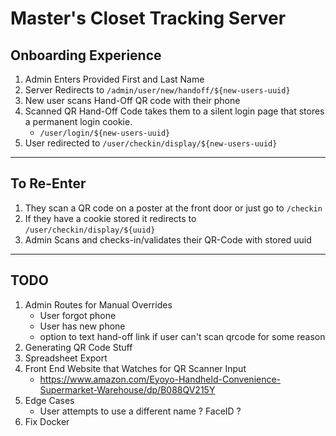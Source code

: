 # Master's Closet Tracking Server

## Onboarding Experience
1. Admin Enters Provided First and Last Name
2. Server Redirects to `/admin/user/new/handoff/${new-users-uuid}`
3. New user scans Hand-Off QR code with their phone
4. Scanned QR Hand-Off Code takes them to a silent login page that stores a permanent login cookie.
	- `/user/login/${new-users-uuid}`
5. User redirected to `/user/checkin/display/${new-users-uuid}`

---

## To Re-Enter
1. They scan a QR code on a poster at the front door or just go to `/checkin`
2. If they have a cookie stored it redirects to `/user/checkin/display/${uuid}`
3. Admin Scans and checks-in/validates their QR-Code with stored uuid

---

## TODO

1. Admin Routes for Manual Overrides
	- User forgot phone
	- User has new phone
	- option to text hand-off link if user can't scan qrcode for some reason
2. Generating QR Code Stuff
3. Spreadsheet Export
4. Front End Website that Watches for QR Scanner Input
	- https://www.amazon.com/Eyoyo-Handheld-Convenience-Supermarket-Warehouse/dp/B088QV215Y
5. Edge Cases
	- User attempts to use a different name ? FaceID ?
6. Fix Docker